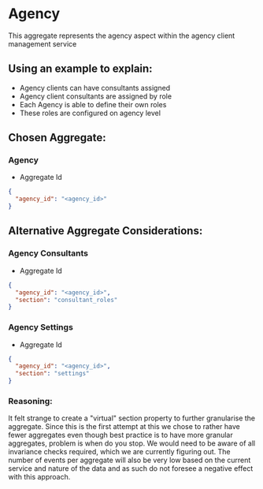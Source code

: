 # Agency
This aggregate represents the agency aspect within the agency client management service

## Using an example to explain:
* Agency clients can have consultants assigned
* Agency client consultants are assigned by role
* Each Agency is able to define their own roles
* These roles are configured on agency level

## Chosen Aggregate:
### Agency
* Aggregate Id
```json
{
  "agency_id": "<agency_id>"
}
```

## Alternative Aggregate Considerations:

### Agency Consultants
* Aggregate Id
```json
{
  "agency_id": "<agency_id>",
  "section": "consultant_roles"
}
```

### Agency Settings
* Aggregate Id
```json
{
  "agency_id": "<agency_id>",
  "section": "settings"
}
```

### Reasoning:
It felt strange to create a "virtual" section property to further granularise the aggregate. Since this is the first attempt at this we chose to rather have fewer aggregates even though best practice is to have more granular aggregates, problem is when do you stop. We would need to be aware of all invariance checks required, which we are currently figuring out. The number of events per aggregate will also be very low based on the current service and nature of the data and as such do not foresee a negative effect with this approach.

